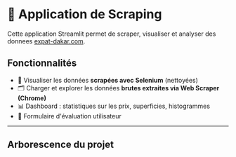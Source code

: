 # 🏡 Application de Scraping 

Cette application Streamlit permet de scraper, visualiser et analyser des donnees [expat-dakar.com](https://www.expat-dakar.com).

##  Fonctionnalités

- 📡 Visualiser les données **scrapées avec Selenium** (nettoyées)
- 🗂️ Charger et explorer les données **brutes extraites via Web Scraper (Chrome)**
- 📊 Dashboard : statistiques sur les prix, superficies, histogrammes
- 📝 Formulaire d'évaluation utilisateur

---

## Arborescence du projet

